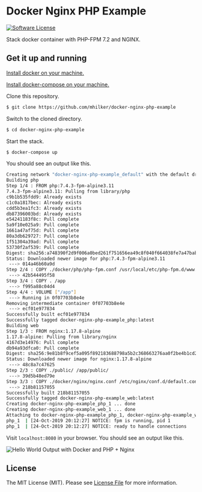 # Docker Nginx PHP Example

[![Software License][ico-license]](LICENSE.md)

Stack docker container with PHP-FPM 7.2 and NGINX.

## Get it up and running

[Install docker on your machine.][install-docker]

[Install docker-compose on your machine.][install-docker-compose]

Clone this repository.

``` bash
$ git clone https://github.com/mhilker/docker-nginx-php-example
```

Switch to the cloned directory.

``` bash
$ cd docker-nginx-php-example
```

Start the stack.

``` bash
$ docker-compose up
```

You should see an output like this.

``` bash
Creating network "docker-nginx-php-example_default" with the default driver
Building php
Step 1/4 : FROM php:7.4.3-fpm-alpine3.11
7.4.3-fpm-alpine3.11: Pulling from library/php
c9b1b535fdd9: Already exists
c1c0a1817bec: Already exists
cdd5b3ea1fc3: Already exists
db87396003bd: Already exists
e54241183f8c: Pull complete
5a9f10e025a9: Pull complete
1661a47af75d: Pull complete
80a3db629727: Pull complete
1f51304a39ad: Pull complete
53730f2af539: Pull complete
Digest: sha256:a748390f2d9f006a0bed261f751656ea49c8f040f664038fe7a47bab44f61212
Status: Downloaded newer image for php:7.4.3-fpm-alpine3.11
 ---> 014a46b60a9d
Step 2/4 : COPY ./docker/php/php-fpm.conf /usr/local/etc/php-fpm.d/www.conf
 ---> 42b544495f58
Step 3/4 : COPY . /app
 ---> f995a88c04d4
Step 4/4 : VOLUME ["/app"]
 ---> Running in 0f07703b8e4e
Removing intermediate container 0f07703b8e4e
 ---> ecf01e977834
Successfully built ecf01e977834
Successfully tagged docker-nginx-php-example_php:latest
Building web
Step 1/3 : FROM nginx:1.17.8-alpine
1.17.8-alpine: Pulling from library/nginx
4167d3e14976: Pull complete
db94a93dfca0: Pull complete
Digest: sha256:9e81b8f9cef5a095f892183688798a5b2c368663276aa0f2be4b1cd283ace53d
Status: Downloaded newer image for nginx:1.17.8-alpine
 ---> 48c8a7c47625
Step 2/3 : COPY ./public/ /app/public/
 ---> 39d5b48ed79e
Step 3/3 : COPY ./docker/nginx/nginx.conf /etc/nginx/conf.d/default.conf
 ---> 218b81157055
Successfully built 218b81157055
Successfully tagged docker-nginx-php-example_web:latest
Creating docker-nginx-php-example_php_1 ... done
Creating docker-nginx-php-example_web_1 ... done
Attaching to docker-nginx-php-example_php_1, docker-nginx-php-example_web_1
php_1  | [24-Oct-2019 20:12:27] NOTICE: fpm is running, pid 1
php_1  | [24-Oct-2019 20:12:27] NOTICE: ready to handle connections
```

Visit `localhost:8080` in your browser. You should see an output like this.

![Hello World Output with Docker and PHP + Nginx](./resources/screenshot-01.png)

## License

The MIT License (MIT). Please see [License File](LICENSE.md) for more information.

[ico-license]: https://img.shields.io/badge/license-MIT-brightgreen.svg?style=flat-square
[ico-php-version]: https://img.shields.io/badge/PHP-7.4--fpm-blue?style=flat-square
[ico-nginx-version]: https://img.shields.io/badge/NGINX-1.17-green?style=flat-square
[install-docker]: https://docs.docker.com/engine/installation
[install-docker-compose]: https://docs.docker.com/compose/install
